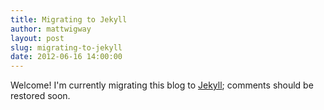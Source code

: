```yaml
---
title: Migrating to Jekyll
author: mattwigway
layout: post
slug: migrating-to-jekyll
date: 2012-06-16 14:00:00
---
```


Welcome! I'm currently migrating this blog to [Jekyll](https://github.com/mojombo/jekyll/wiki); comments should be restored soon.
